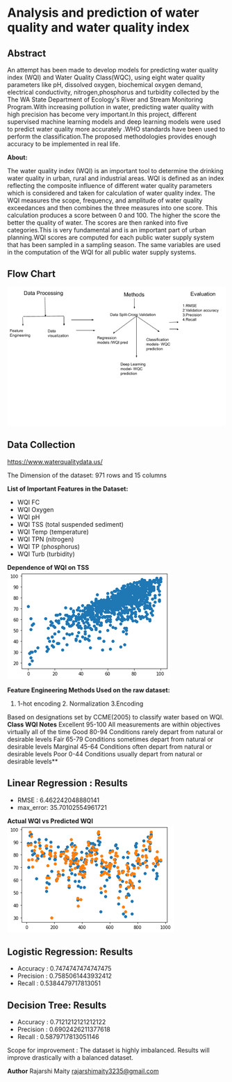 # Analysis and prediction of water quality and water quality index

## Abstract

An attempt has been made to develop models for predicting water quality index (WQI) and Water Quality Class(WQC), using eight water quality parameters like pH, dissolved oxygen, biochemical oxygen demand, electrical conductivity, nitrogen,phosphorus and turbidity collected by the The WA State Department of Ecology's River and Stream Monitoring Program.With increasing pollution in water, predicting water quality with high precision has become very important.In this project, different supervised machine learning models and deep learning models were used to predict water quality more accurately .WHO standards have been used to perform the classification.The proposed methodologies provides enough accuracy to be implemented in real life.

**About:**

The water quality index (WQI) is an important tool to determine the drinking water quality in urban, rural and industrial areas. WQI is defined as an index reflecting the composite influence of different water quality parameters which is considered and taken for calculation of water quality index. The WQI measures the scope, frequency, and amplitude of water quality exceedances and then combines the three measures into one score. This calculation produces a score between 0 and 100. The higher the score the better the quality of water. The scores are then ranked into five categories.This is very fundamental and is an important part of urban planning.WQI scores are computed for each public water supply system that has been sampled in a sampling season. The same variables are used in the computation of the WQI for all public water supply systems.

## Flow Chart
![](images/flow.png)

## Data Collection
<https://www.waterqualitydata.us/>

The Dimension of the dataset: 971 rows and 15 columns

**List of Important Features in the Dataset:**
- WQI FC
- WQI Oxygen
- WQI pH
- WQI TSS (total suspended sediment)
- WQI Temp (temperature)
- WQI TPN (nitrogen)
- WQI TP (phosphorus)
- WQI Turb (turbidity)

**Dependence of WQI on TSS**
![](images/TSS.png)

**Feature Engineering Methods Used on the raw dataset:**
1. 1-hot encoding     2. Normalization    3.Encoding

Based on designations set by CCME(2005) to classify water based on WQI.
**Class       	 WQI		          Notes**
Excellent	      95-100    	All measurements are within objectives virtually all of the time
Good          	80-94      	Conditions rarely depart from natural or desirable levels
Fair          	65-79     	Conditions sometimes depart from natural or desirable levels
Marginal      	45-64      	Conditions often depart from natural or desirable levels
Poor          	 0-44      	Conditions usually depart from natural or desirable levels**

## Linear Regression : Results
- RMSE : 6.462242048880141
- max_error: 35.70102554961721

**Actual WQI vs Predicted WQI**
![](images/Viz4.png)

## Logistic Regression: Results
- Accuracy  : 0.7474747474747475
- Precision : 0.7585061443932412
- Recall    :  0.5384479717813051

## Decision Tree: Results
- Accuracy  : 0.7121212121212122
- Precision : 0.6902426211377618
- Recall    : 0.5879717813051146

Scope for improvement : The dataset is highly imbalanced. Results will improve drastically with a balanced dataset.

**Author**
Rajarshi Maity 
rajarshimaity3235@gmail.com
